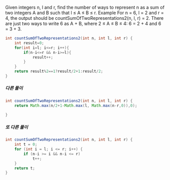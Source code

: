 Given integers n, l and r, find the number of ways to represent n as a sum of two integers A and B such that l ≤ A ≤ B ≤ r.
Example
For n = 6, l = 2 and r = 4, the output should be
countSumOfTwoRepresentations2(n, l, r) = 2.
There are just two ways to write 6 as A + B, where 2 ≤ A ≤ B ≤ 4: 6 = 2 + 4 and 6 = 3 + 3.
```java
int countSumOfTwoRepresentations2(int n, int l, int r) {
    int result=0;
    for(int i=l; i<=r; i++){
        if(n-i<=r && n-i>=l){
            result++;
        }
    }
    return result%2==1?result/2+1:result/2;
}
```

##### 다른 풀이
```java
int countSumOfTwoRepresentations2(int n, int l, int r) {
    return Math.max(n/2+1-Math.max(l, Math.max(n-r,0)),0);
        
}
```

##### 또 다른 풀이
```java
int countSumOfTwoRepresentations2(int n, int l, int r) {
    int t = 0;
    for (int i = l; i <= r; i++) {
        if (n-i >= i && n-i <= r)
            t++;
    }
    return t;
}
```
